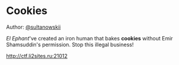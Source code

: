 # Cookies
Author: [@sultanowskii](http://t.me/sultanowskii)

_El Ephant_'ve created an iron human that bakes **cookies** without Emir Shamsuddin's permission. Stop this illegal business!

http://ctf.li2sites.ru:21012
